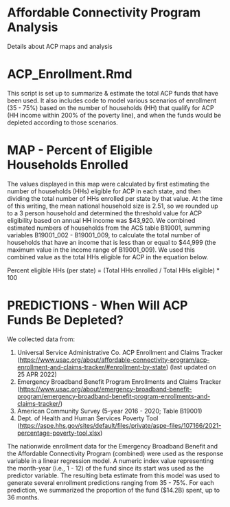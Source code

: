 # Affordable Connectivity Program Analysis
 Details about ACP maps and analysis 
 

# ACP_Enrollment.Rmd
This script is set up to summarize & estimate the total ACP funds that have been used. It also includes code to model various scenarios of enrollment (35 - 75%) based on the number of households (HH) that qualify for ACP (HH income within 200% of the poverty line), and when the funds would be depleted according to those scenarios.

# MAP - Percent of Eligible Households Enrolled
The values displayed in this map were calculated by first estimating the number of households (HHs) eligible for ACP in each state, and then dividing the total number of HHs enrolled per state by that value. At the time of this writing, the mean national household size is 2.51, so we rounded up to a 3 person household and determined the threshold value for ACP eligibility based on annual HH income was $43,920. We combined estimated numbers of households from the ACS table B19001, summing variables B19001_002 - B19001_009, to calculate the total number of households that have an income that is less than or equal to $44,999 (the maximum value in the income range of B19001_009). We used this combined value as the total HHs eligible for ACP in the equation below.  

Percent eligible HHs (per state) = (Total HHs enrolled / Total HHs eligible) * 100

# PREDICTIONS - When Will ACP Funds Be Depleted?
We collected data from:
1. Universal Service Administrative Co. ACP Enrollment and Claims Tracker (https://www.usac.org/about/affordable-connectivity-program/acp-enrollment-and-claims-tracker/#enrollment-by-state) (last updated on 25 APR 2022)
2. Emergency Broadband Benefit Program Enrollments and Claims Tracker (https://www.usac.org/about/emergency-broadband-benefit-program/emergency-broadband-benefit-program-enrollments-and-claims-tracker/)
3. American Community Survey (5-year 2016 - 2020; Table B19001)
4. Dept. of Health and Human Services Poverty Tool (https://aspe.hhs.gov/sites/default/files/private/aspe-files/107166/2021-percentage-poverty-tool.xlsx)

 
The nationwide enrollment data for the Emergency Broadband Benefit and the Affordable Connectivity Program (combined) were used as the response variable in a linear regression model. A numeric index value representing the month-year (i.e., 1 - 12) of the fund since its start was used as the predictor variable. The resulting beta estimate from this model was used to generate several enrollment predictions ranging from 35 - 75%. For each prediction, we summarized the proportion of the fund ($14.2B) spent, up to 36 months.


